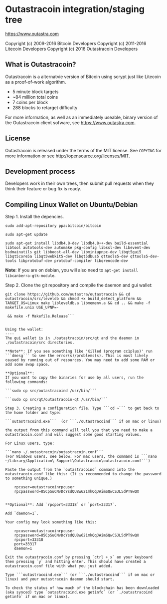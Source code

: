 Outastracoin integration/staging tree
================================

https://www.outastra.com

Copyright (c) 2009-2016 Bitcoin Developers
Copyright (c) 2011-2016 Litecoin Developers
Copyright (c) 2016 Outastracoin Developers

What is Outastracoin?
----------------

Outastracoin is a alternatvie version of Bitcoin using scrypt just like Litecoin as a proof-of-work algorithm.
 - 5 minute block targets
 - ~84 million total coins
 - 7 coins per block
 - 288 blocks to retarget difficulty

For more information, as well as an immediately useable, binary version of
the Outastracoin client sofware, see https://www.outastra.com.

License
-------

Outastracoin is released under the terms of the MIT license. See `COPYING` for more
information or see http://opensource.org/licenses/MIT.

Development process
-------------------

Developers work in their own trees, then submit pull requests when they think
their feature or bug fix is ready.

Compiling Linux Wallet on Ubuntu/Debian
----------------------

Step 1. Install the depencies. 

```sudo add-apt-repository ppa:bitcoin/bitcoin```

```sudo apt-get update```

```sudo apt-get install libdb4.8-dev libdb4.8++-dev build-essential libtool autotools-dev automake pkg-config libssl-dev libevent-dev bsdmainutils git libboost-all-dev libminiupnpc-dev libqt5gui5 libqt5core5a libqt5webkit5-dev libqt5dbus5 qttools5-dev qttools5-dev-tools libprotobuf-dev protobuf-compiler libqrencode-dev```

**Note**: If you are on debian, you will also need to `apt-get install libcanberra-gtk-module`.

Step 2. Clone the git repository and compile the daemon and gui wallet:

```git clone https://github.com/outastra/outastracoin && cd outastracoin/src/leveldb && chmod +x build_detect_platform && TARGET_OS=Linux make libleveldb.a libmemenv.a && cd .. && make -f makefile.unix USE_UPNP=-```

```git clone https://github.com/outastra/outastracoin && cd outastracoin && qmake "USE_QRCODE=1" "USE_UPNP=1" "USE_IPV6=1" bitcoin-qt.pro
 && make -f Makefile.Release```


Using the wallet:
----
The gui wallet is in ./outastracoin/src/qt and the daemon in ./outastracoin/src directories.

**Note**: If you see something like 'Killed (program cc1plus)' run ```dmesg``` to see the error(s)/problems(s). This is most likely caused by running out of resources. You may need to add some RAM or add some swap space.

**Optional**:
If you want to copy the binaries for use by all users, run the following commands:

```sudo cp src/outastracoind /usr/bin/```

```sudo cp src/qt/outastracoin-qt /usr/bin/```

Step 3. Creating a configuration file. Type ```cd ~``` to get back to the home folder and type:

```outastracoind.exe```  (or ```./outastracoind``` if on mac or linux)

the output from this command will tell you that you need to make a outastracoin.conf and will suggest some good starting values.

For Linux users, type:
 
```nano ~/.outastracoin/outastracoin.conf```
(For Windows users, see below. For mac users, the command is ```nano ~/Library/Application\ Support\Outastracoin\outastracoin.conf```)
    
Paste the output from the `outastracoind` command into the outastracoin.conf like this: (It is recommended to change the password to something unique.)

    rpcuser=outastracoinrpcuser
    rpcpassword=85CpSuCNvDcYsdQU8w621mkQqJAimSQwCSJL5dPT9wQX
    
    
**Optional**: Add `rpcport=33318` or `port=33317`.

Add `daemon=1`. 

Your config may look something like this:

    rpcuser=outastracoinrpcuser
    rpcpassword=85CpSuCNvDcYsdQU8w621mkQqJAimSQwCSJL5dPT9wQX
    rpcport=33318
    port=33317
    daemon=1

Exit the outastracoin.conf by pressing `ctrl + x` on your keyboard then pressing `y` and hitting enter. This should have created a outastracoin.conf file with what you just added. 

Type ```outastracoind.exe``` (or ```./outastracoind``` if on mac or linux) and your outastracoin daemon should start.

To check the status of how much of the blockchain has been downloaded (aka synced) type `outastracoind.exe getinfo` (or `./outastracoind getinfo` if on mac or linux).


